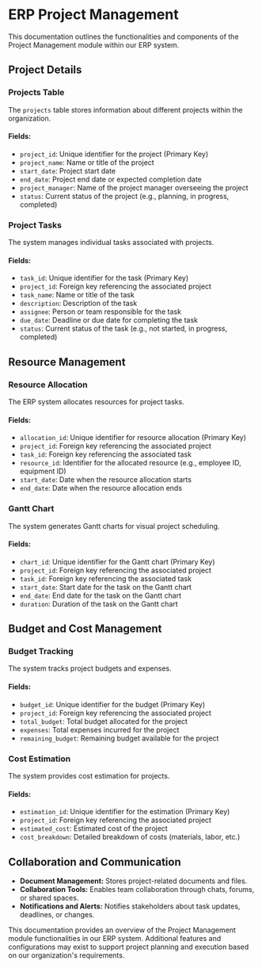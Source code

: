 # ERP Project Management

This documentation outlines the functionalities and components of the Project Management module within our ERP system.

## Project Details

### Projects Table

The `projects` table stores information about different projects within the organization.

#### Fields:

- `project_id`: Unique identifier for the project (Primary Key)
- `project_name`: Name or title of the project
- `start_date`: Project start date
- `end_date`: Project end date or expected completion date
- `project_manager`: Name of the project manager overseeing the project
- `status`: Current status of the project (e.g., planning, in progress, completed)

### Project Tasks

The system manages individual tasks associated with projects.

#### Fields:

- `task_id`: Unique identifier for the task (Primary Key)
- `project_id`: Foreign key referencing the associated project
- `task_name`: Name or title of the task
- `description`: Description of the task
- `assignee`: Person or team responsible for the task
- `due_date`: Deadline or due date for completing the task
- `status`: Current status of the task (e.g., not started, in progress, completed)

## Resource Management

### Resource Allocation

The ERP system allocates resources for project tasks.

#### Fields:

- `allocation_id`: Unique identifier for resource allocation (Primary Key)
- `project_id`: Foreign key referencing the associated project
- `task_id`: Foreign key referencing the associated task
- `resource_id`: Identifier for the allocated resource (e.g., employee ID, equipment ID)
- `start_date`: Date when the resource allocation starts
- `end_date`: Date when the resource allocation ends

### Gantt Chart

The system generates Gantt charts for visual project scheduling.

#### Fields:

- `chart_id`: Unique identifier for the Gantt chart (Primary Key)
- `project_id`: Foreign key referencing the associated project
- `task_id`: Foreign key referencing the associated task
- `start_date`: Start date for the task on the Gantt chart
- `end_date`: End date for the task on the Gantt chart
- `duration`: Duration of the task on the Gantt chart

## Budget and Cost Management

### Budget Tracking

The system tracks project budgets and expenses.

#### Fields:

- `budget_id`: Unique identifier for the budget (Primary Key)
- `project_id`: Foreign key referencing the associated project
- `total_budget`: Total budget allocated for the project
- `expenses`: Total expenses incurred for the project
- `remaining_budget`: Remaining budget available for the project

### Cost Estimation

The system provides cost estimation for projects.

#### Fields:

- `estimation_id`: Unique identifier for the estimation (Primary Key)
- `project_id`: Foreign key referencing the associated project
- `estimated_cost`: Estimated cost of the project
- `cost_breakdown`: Detailed breakdown of costs (materials, labor, etc.)

## Collaboration and Communication

- **Document Management:** Stores project-related documents and files.
- **Collaboration Tools:** Enables team collaboration through chats, forums, or shared spaces.
- **Notifications and Alerts:** Notifies stakeholders about task updates, deadlines, or changes.

This documentation provides an overview of the Project Management module functionalities in our ERP system. Additional features and configurations may exist to support project planning and execution based on our organization's requirements.

